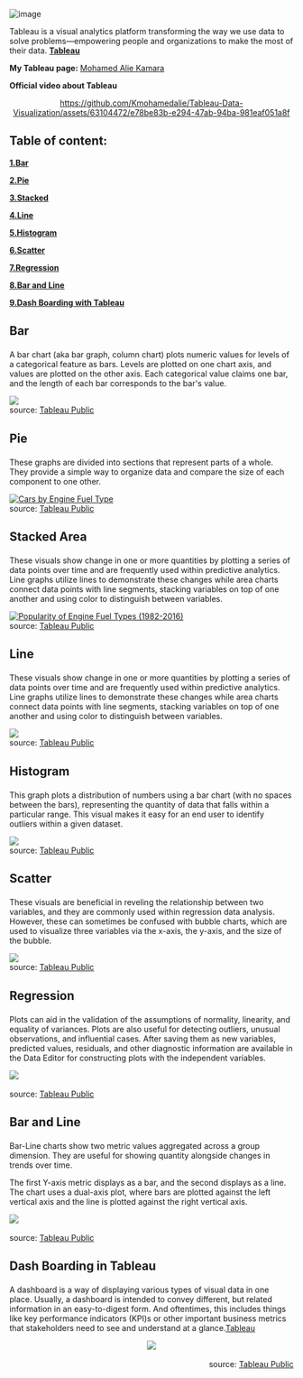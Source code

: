 
![image](https://github.com/Kmohamedalie/Tableau-Data-Visualization/assets/63104472/4ba6c316-c11e-4922-a5fb-157e110a8364)



Tableau is a visual analytics platform transforming the way we use data to solve problems—empowering people and organizations to make the most of their data.
                                                         <a href="https://www.tableau.com/why-tableau/what-is-tableau"><b>Tableau</b></a>

<!-- Link to my Tableau Link-->
**My Tableau page:** [Mohamed Alie Kamara](https://public.tableau.com/app/profile/mohamed.alie.kamara6326)



**Official video about Tableau**

<!-- Official Tableau video link -->


<div align="center">



https://github.com/Kmohamedalie/Tableau-Data-Visualization/assets/63104472/e78be83b-e294-47ab-94ba-981eaf051a8f




</div>


<!--Table of content -->
## **Table of content:**

<a href="#bar">**1.Bar**</a>

<a href="#pie">**2.Pie**</a>

<a href="#stacked">**3.Stacked**</a>

<a href="#line">**4.Line**</a>

<a href="#histogram">**5.Histogram**</a>

<a href="#scatter">**6.Scatter**</a>

<a href="#regression">**7.Regression**</a>

<a href="#bar_line">**8.Bar and Line**</a>

<a href="#dashboard">**9.Dash Boarding with Tableau**</a>


<!--Bar chart -->
## <p id="bar">Bar</p>
A bar chart (aka bar graph, column chart) plots numeric values for levels of a categorical feature as bars. Levels are plotted on one chart axis, and values are plotted on the other axis. Each categorical value claims one bar, and the length of each bar corresponds to the bar's value.




<div class='tableauPlaceholder' id='viz1692379834496' style='position: relative'><noscript><a href='#'><img alt=' ' src='https:&#47;&#47;public.tableau.com&#47;static&#47;images&#47;Ca&#47;CarListingsbyBrand_16909653936930&#47;BarChart&#47;1_rss.png' style='border: none' /></a></noscript><object class='tableauViz'  style='display:none;'><param name='host_url' value='https%3A%2F%2Fpublic.tableau.com%2F' /> <param name='embed_code_version' value='3' /> <param name='site_root' value='' /><param name='name' value='CarListingsbyBrand_16909653936930&#47;BarChart' /><param name='tabs' value='no' /><param name='toolbar' value='yes' /><param name='static_image' value='https:&#47;&#47;public.tableau.com&#47;static&#47;images&#47;Ca&#47;CarListingsbyBrand_16909653936930&#47;BarChart&#47;1.png' /> <param name='animate_transition' value='yes' /><param name='display_static_image' value='yes' /><param name='display_spinner' value='yes' /><param name='display_overlay' value='yes' /><param name='display_count' value='yes' /><param name='language' value='en-GB' /></object></div>






<div align="left">
source: <a href="https://public.tableau.com/views/CarListingsbyBrand_16909653936930/BarChart?:language=en-GB&:display_count=n&:origin=viz_share_link">Tableau Public</a>
</div>

<!-- Pie chart -->
## <p id="pie">Pie</p>
These graphs are divided into sections that represent parts of a whole. They provide a simple way to organize data and compare the size of each component to one other.


<div class='tableauPlaceholder' id='viz1692383866464' style='position: relative'><noscript><a href='#'><img alt='Cars by Engine Fuel Type ' src='https:&#47;&#47;public.tableau.com&#47;static&#47;images&#47;Pi&#47;PierChart&#47;Foglio1&#47;1_rss.png' style='border: none' /></a></noscript><object class='tableauViz'  style='display:none;'><param name='host_url' value='https%3A%2F%2Fpublic.tableau.com%2F' /> <param name='embed_code_version' value='3' /> <param name='site_root' value='' /><param name='name' value='PierChart&#47;Foglio1' /><param name='tabs' value='no' /><param name='toolbar' value='yes' /><param name='static_image' value='https:&#47;&#47;public.tableau.com&#47;static&#47;images&#47;Pi&#47;PierChart&#47;Foglio1&#47;1.png' /> <param name='animate_transition' value='yes' /><param name='display_static_image' value='yes' /><param name='display_spinner' value='yes' /><param name='display_overlay' value='yes' /><param name='display_count' value='yes' /><param name='language' value='en-GB' /><param name='filter' value='publish=yes' /></object></div>                



<div align="left">
source: <a href="https://public.tableau.com/app/profile/mohamed.alie.kamara6326/viz/PierChart/Foglio1?publish=yes">Tableau Public</a>
</div>


<!--Stacked Area -->
## <p id="stacked">Stacked Area</p>
These visuals show change in one or more quantities by plotting a series of data points over time and are frequently used within predictive analytics. Line graphs utilize lines to demonstrate these changes while area charts connect data points with line segments, stacking variables on top of one another and using color to distinguish between variables.



<div class='tableauPlaceholder' id='viz1692386944658' style='position: relative'><noscript><a href='#'><img alt='Popularity of Engine Fuel Types (1982-2016) ' src='https:&#47;&#47;public.tableau.com&#47;static&#47;images&#47;St&#47;Stackedareachart_16923869047700&#47;Foglio1&#47;1_rss.png' style='border: none' /></a></noscript><object class='tableauViz'  style='display:none;'><param name='host_url' value='https%3A%2F%2Fpublic.tableau.com%2F' /> <param name='embed_code_version' value='3' /> <param name='site_root' value='' /><param name='name' value='Stackedareachart_16923869047700&#47;Foglio1' /><param name='tabs' value='no' /><param name='toolbar' value='yes' /><param name='static_image' value='https:&#47;&#47;public.tableau.com&#47;static&#47;images&#47;St&#47;Stackedareachart_16923869047700&#47;Foglio1&#47;1.png' /> <param name='animate_transition' value='yes' /><param name='display_static_image' value='yes' /><param name='display_spinner' value='yes' /><param name='display_overlay' value='yes' /><param name='display_count' value='yes' /><param name='language' value='en-GB' /><param name='filter' value='publish=yes' /></object></div>                





<div align="left">
source: <a href="https://public.tableau.com/views/Stackedareachart_16923869047700/Foglio1?:language=en-GB&publish=yes&:display_count=n&:origin=viz_share_link">Tableau Public</a>
</div>


<!--Line plot -->
## <p id="line">Line</p>
These visuals show change in one or more quantities by plotting a series of data points over time and are frequently used within predictive analytics. Line graphs utilize lines to demonstrate these changes while area charts connect data points with line segments, stacking variables on top of one another and using color to distinguish between variables.



<div class='tableauPlaceholder' id='viz1692390345326' style='position: relative'><noscript><a href='#'><img alt=' ' src='https:&#47;&#47;public.tableau.com&#47;static&#47;images&#47;SP&#47;SPvsFTSEReturnsH22008_16923903130000&#47;Line&#47;1_rss.png' style='border: none' /></a></noscript><object class='tableauViz'  style='display:none;'><param name='host_url' value='https%3A%2F%2Fpublic.tableau.com%2F' /> <param name='embed_code_version' value='3' /> <param name='site_root' value='' /><param name='name' value='SPvsFTSEReturnsH22008_16923903130000&#47;Line' /><param name='tabs' value='no' /><param name='toolbar' value='yes' /><param name='static_image' value='https:&#47;&#47;public.tableau.com&#47;static&#47;images&#47;SP&#47;SPvsFTSEReturnsH22008_16923903130000&#47;Line&#47;1.png' /> <param name='animate_transition' value='yes' /><param name='display_static_image' value='yes' /><param name='display_spinner' value='yes' /><param name='display_overlay' value='yes' /><param name='display_count' value='yes' /><param name='language' value='en-GB' /><param name='filter' value='publish=yes' /></object></div>                








<div align="left">
source: <a href="https://public.tableau.com/views/SPvsFTSEReturnsH22008_16923903130000/Line?:language=en-GB&publish=yes&:display_count=n&:origin=viz_share_link">Tableau Public</a>
</div>


<!--Histogram plot -->
## <p id="histogram">Histogram</p>
This graph plots a distribution of numbers using a bar chart (with no spaces between the bars), representing the quantity of data that falls within a particular range. This visual makes it easy for an end user to identify outliers within a given dataset.




<div class='tableauPlaceholder' id='viz1692437035951' style='position: relative'><noscript><a href='#'><img alt=' ' src='https:&#47;&#47;public.tableau.com&#47;static&#47;images&#47;Di&#47;DistributionofRealEstatePrices_16924370092110&#47;Foglio2&#47;1_rss.png' style='border: none' /></a></noscript><object class='tableauViz'  style='display:none;'><param name='host_url' value='https%3A%2F%2Fpublic.tableau.com%2F' /> <param name='embed_code_version' value='3' /> <param name='site_root' value='' /><param name='name' value='DistributionofRealEstatePrices_16924370092110&#47;Foglio2' /><param name='tabs' value='no' /><param name='toolbar' value='yes' /><param name='static_image' value='https:&#47;&#47;public.tableau.com&#47;static&#47;images&#47;Di&#47;DistributionofRealEstatePrices_16924370092110&#47;Foglio2&#47;1.png' /> <param name='animate_transition' value='yes' /><param name='display_static_image' value='yes' /><param name='display_spinner' value='yes' /><param name='display_overlay' value='yes' /><param name='display_count' value='yes' /><param name='language' value='en-GB' /><param name='filter' value='publish=yes' /></object></div>                


 


<div align="left">
source: <a href="https://public.tableau.com/app/profile/mohamed.alie.kamara6326/viz/DistributionofRealEstatePrices_16924370092110/Foglio2?publish=yes">Tableau Public</a>
</div>



<!--Scatter plot -->

## <p id="scatter">Scatter</p> 
These visuals are beneficial in reveling the relationship between two variables, and they are commonly used within regression data analysis. However, these can sometimes be confused with bubble charts, which are used to visualize three variables via the x-axis, the y-axis, and the size of the bubble.



<div class='tableauPlaceholder' id='viz1692439771857' style='position: relative'><noscript><a href='#'><img alt=' ' src='https:&#47;&#47;public.tableau.com&#47;static&#47;images&#47;Sc&#47;Scatterplot_16924397544000&#47;Foglio1&#47;1_rss.png' style='border: none' /></a></noscript><object class='tableauViz'  style='display:none;'><param name='host_url' value='https%3A%2F%2Fpublic.tableau.com%2F' /> <param name='embed_code_version' value='3' /> <param name='site_root' value='' /><param name='name' value='Scatterplot_16924397544000&#47;Foglio1' /><param name='tabs' value='no' /><param name='toolbar' value='yes' /><param name='static_image' value='https:&#47;&#47;public.tableau.com&#47;static&#47;images&#47;Sc&#47;Scatterplot_16924397544000&#47;Foglio1&#47;1.png' /> <param name='animate_transition' value='yes' /><param name='display_static_image' value='yes' /><param name='display_spinner' value='yes' /><param name='display_overlay' value='yes' /><param name='display_count' value='yes' /><param name='language' value='en-GB' /><param name='filter' value='publish=yes' /></object></div>               



 


<div align="left">
source: <a href="https://public.tableau.com/views/Scatterplot_16924397544000/Foglio1?:language=en-GB&publish=yes&:display_count=n&:origin=viz_share_link">Tableau Public</a>
</div>




<!-- Regression plot-->
## <p id="regression">Regression</p>
Plots can aid in the validation of the assumptions of normality, linearity, and equality of variances. Plots are also useful for detecting outliers, unusual observations, and influential cases. After saving them as new variables, predicted values, residuals, and other diagnostic information are available in the Data Editor for constructing plots with the independent variables.



<div class='tableauPlaceholder' id='viz1692444351042' style='position: relative'><noscript><a href='#'><img alt=' ' src='https:&#47;&#47;public.tableau.com&#47;static&#47;images&#47;Re&#47;RegressionScatter_16924443305480&#47;Foglio1&#47;1_rss.png' style='border: none' /></a></noscript><object class='tableauViz'  style='display:none;'><param name='host_url' value='https%3A%2F%2Fpublic.tableau.com%2F' /> <param name='embed_code_version' value='3' /> <param name='site_root' value='' /><param name='name' value='RegressionScatter_16924443305480&#47;Foglio1' /><param name='tabs' value='no' /><param name='toolbar' value='yes' /><param name='static_image' value='https:&#47;&#47;public.tableau.com&#47;static&#47;images&#47;Re&#47;RegressionScatter_16924443305480&#47;Foglio1&#47;1.png' /> <param name='animate_transition' value='yes' /><param name='display_static_image' value='yes' /><param name='display_spinner' value='yes' /><param name='display_overlay' value='yes' /><param name='display_count' value='yes' /><param name='language' value='en-GB' /><param name='filter' value='publish=yes' /></object></div>                


<br>


<div align="left">
source: <a href="https://public.tableau.com/views/RegressionScatter_16924443305480/Foglio1?:language=en-GB&publish=yes&:display_count=n&:origin=viz_share_link">Tableau Public</a>
</div>



<!-- Combo Chart (Bar and Line)-->
##  <p id="bar_line">Bar and Line</p>

Bar-Line charts show two metric values aggregated across a group dimension. They are useful for showing quantity alongside changes in trends over time.

The first Y-axis metric displays as a bar, and the second displays as a line. The chart uses a dual-axis plot, where bars are plotted against the left vertical axis and the line is plotted against the right vertical axis.


<div class='tableauPlaceholder' id='viz1692447091304' style='position: relative'><noscript><a href='#'><img alt=' ' src='https:&#47;&#47;public.tableau.com&#47;static&#47;images&#47;Co&#47;ComboChartBarandLine&#47;Foglio1&#47;1_rss.png' style='border: none' /></a></noscript><object class='tableauViz'  style='display:none;'><param name='host_url' value='https%3A%2F%2Fpublic.tableau.com%2F' /> <param name='embed_code_version' value='3' /> <param name='site_root' value='' /><param name='name' value='ComboChartBarandLine&#47;Foglio1' /><param name='tabs' value='no' /><param name='toolbar' value='yes' /><param name='static_image' value='https:&#47;&#47;public.tableau.com&#47;static&#47;images&#47;Co&#47;ComboChartBarandLine&#47;Foglio1&#47;1.png' /> <param name='animate_transition' value='yes' /><param name='display_static_image' value='yes' /><param name='display_spinner' value='yes' /><param name='display_overlay' value='yes' /><param name='display_count' value='yes' /><param name='language' value='en-GB' /><param name='filter' value='publish=yes' /></object></div>                


<br>



<div align="left">
source: <a href="https://public.tableau.com/views/ComboChartBarandLine/Foglio1?:language=en-GB&publish=yes&:display_count=n&:origin=viz_share_link">Tableau Public</a>
</div>


<!-- Dashboarding-->
##  <p id="dashboard">Dash Boarding in Tableau</p>

A dashboard is a way of displaying various types of visual data in one place. Usually, a dashboard is intended to convey different, but related information in an easy-to-digest form. And oftentimes, this includes things like key performance indicators (KPI)s or other important business metrics that stakeholders need to see and understand at a glance.<a href="https://www.tableau.com/learn/articles/dashboards/what-is">Tableau</a>


  <div align="center">
      <div
        class="tableauPlaceholder"
        id="viz1692463951236"
        style="position: relative"
      >
        <noscript
          ><a href="#"
            ><img
              alt=" "
              src="https:&#47;&#47;public.tableau.com&#47;static&#47;images&#47;Dr&#47;DrinkoReport-DynamicDashboard&#47;DrinkoReport-DynamicDashboard&#47;1_rss.png"
              style="border: none" /></a></noscript
        ><object class="tableauViz" style="display: none">
          <param name="host_url" value="https%3A%2F%2Fpublic.tableau.com%2F" />
          <param name="embed_code_version" value="3" />
          <param name="site_root" value="" />
          <param
            name="name"
            value="DrinkoReport-DynamicDashboard&#47;DrinkoReport-DynamicDashboard"
          />
          <param name="tabs" value="yes" />
          <param name="toolbar" value="yes" />
          <param
            name="static_image"
            value="https:&#47;&#47;public.tableau.com&#47;static&#47;images&#47;Dr&#47;DrinkoReport-DynamicDashboard&#47;DrinkoReport-DynamicDashboard&#47;1.png"
          />
          <param name="animate_transition" value="yes" />
          <param name="display_static_image" value="yes" />
          <param name="display_spinner" value="yes" />
          <param name="display_overlay" value="yes" />
          <param name="display_count" value="yes" />
          <param name="language" value="en-GB" />
          <param name="filter" value="publish=yes" />
        </object>
      </div>
    



<br>


<div align="right">
source: <a href="https://public.tableau.com/shared/X4P8YFMTD?:display_count=n&:origin=viz_share_link">Tableau Public</a>
</div>
